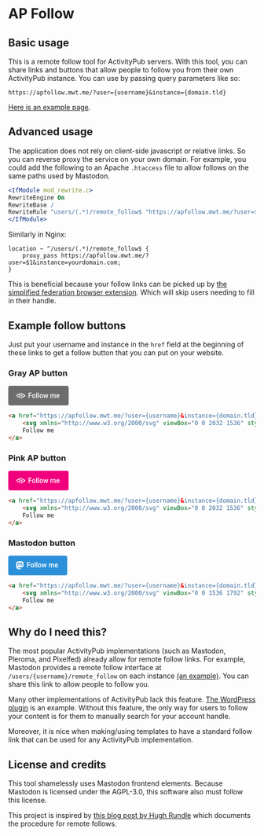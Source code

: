 # AP Follow

## Basic usage

This is a remote follow tool for ActivityPub servers. With this tool, you can share links and buttons that allow people to follow you from their own ActivityPub instance. You can use by passing query parameters like so:

`https://apfollow.mwt.me/?user={username}&instance={domain.tld}`

[Here is an example page](https://apfollow.mwt.me/?user=mwt&instance=mathstodon.xyz).


## Advanced usage

The application does not rely on client-side javascript or relative links. So you can reverse proxy the service on your own domain. For example, you could add the following to an Apache `.htaccess` file to allow follows on the same paths used by Mastodon.

```apache
<IfModule mod_rewrite.c>
RewriteEngine On
RewriteBase /
RewriteRule ^users/(.*)/remote_follow$ "https://apfollow.mwt.me/?user=$1&instance=yourdomain.com" [P,L]
</IfModule>
```
Similarly in Nginx:
```nginx
location ~ ^/users/(.*)/remote_follow$ {
    proxy_pass https://apfollow.mwt.me/?user=$1&instance=yourdomain.com;
}
```

This is beneficial because your follow links can be picked up by [the simplified federation browser extension](https://github.com/rugk/mastodon-simplified-federation/). Which will skip users needing to fill in their handle. 

## Example follow buttons

Just put your username and instance in the `href` field at the beginning of these links to get a follow button that you can put on your website.


### Gray AP button

<p><a href="https://apfollow.mwt.me/?user=mwt&instance=mathstodon.xyz" style="display:inline-block;color:#fff;text-decoration:none;font-size:14px;line-height:32px;font-weight:500;background:#6d6d6d;border-radius:4px;padding:4px 18px 4px 16px;font-family:Roboto,sans-serif"><svg xmlns="http://www.w3.org/2000/svg" viewBox="0 0 2032 1536" style="margin-right:6px;vertical-align:text-top" height="14px"><path d="M923.767 256L0 789.321v213.321L738.999 576v853.321L923.767 1536zm184.768 0v213.321L1847.533 896l-738.998 426.642V1536l923.766-533.358v-213.32zm0 426.642v426.68L1478.034 896zM554.267 896l-369.536 213.321 369.536 213.321z" fill="#fff" fill-rule="evenodd"></path></svg>Follow me</a></p>

```html
<a href="https://apfollow.mwt.me/?user={username}&instance={domain.tld}" style="display:inline-block;color:#fff;text-decoration:none;font-size:14px;line-height:32px;font-weight:500;background:#6d6d6d;border-radius:4px;padding:4px 18px 4px 16px;font-family:Roboto,sans-serif">
    <svg xmlns="http://www.w3.org/2000/svg" viewBox="0 0 2032 1536" style="margin-right:6px;vertical-align:text-top" height="14px"><path d="M923.767 256L0 789.321v213.321L738.999 576v853.321L923.767 1536zm184.768 0v213.321L1847.533 896l-738.998 426.642V1536l923.766-533.358v-213.32zm0 426.642v426.68L1478.034 896zM554.267 896l-369.536 213.321 369.536 213.321z" fill="#fff" fill-rule="evenodd"></path></svg>
    Follow me
</a>
```


### Pink AP button

<p><a href="https://apfollow.mwt.me/?user=mwt&instance=mathstodon.xyz" style="display:inline-block;color:#fff;text-decoration:none;font-size:14px;line-height:32px;font-weight:500;background:#f1007e;border-radius:4px;padding:4px 18px 4px 16px;font-family:Roboto,sans-serif"><svg xmlns="http://www.w3.org/2000/svg" viewBox="0 0 2032 1536" style="margin-right:6px;vertical-align:text-top" height="14px"><path d="M923.767 256L0 789.321v213.321L738.999 576v853.321L923.767 1536zm184.768 0v213.321L1847.533 896l-738.998 426.642V1536l923.766-533.358v-213.32zm0 426.642v426.68L1478.034 896zM554.267 896l-369.536 213.321 369.536 213.321z" fill="#fff" fill-rule="evenodd"></path></svg>Follow me</a></p>

```html
<a href="https://apfollow.mwt.me/?user={username}&instance={domain.tld}" style="display:inline-block;color:#fff;text-decoration:none;font-size:14px;line-height:32px;font-weight:500;background:#f1007e;border-radius:4px;padding:4px 18px 4px 16px;font-family:Roboto,sans-serif">
    <svg xmlns="http://www.w3.org/2000/svg" viewBox="0 0 2032 1536" style="margin-right:6px;vertical-align:text-top" height="14px"><path d="M923.767 256L0 789.321v213.321L738.999 576v853.321L923.767 1536zm184.768 0v213.321L1847.533 896l-738.998 426.642V1536l923.766-533.358v-213.32zm0 426.642v426.68L1478.034 896zM554.267 896l-369.536 213.321 369.536 213.321z" fill="#fff" fill-rule="evenodd"></path></svg>
    Follow me
</a>
```


### Mastodon button

<p><a href="https://apfollow.mwt.me/?user=mwt&instance=mathstodon.xyz" style="display:inline-block;color:#fff;text-decoration:none;font-size:14px;line-height:32px;font-weight:500;background:#2b90d9;border-radius:4px;padding:0 18px 0 16px;font-family:Roboto,sans-serif"><svg xmlns="http://www.w3.org/2000/svg" viewBox="0 0 1536 1792" style="margin-right:6px;vertical-align:middle;padding:10px 0 12px 0" height="18px"> <path d="M1503.302 1111.386c-22.579 116.159-202.224 243.284-408.55 267.921-107.588 12.837-213.519 24.636-326.476 19.455-184.728-8.463-330.494-44.092-330.494-44.092 0 17.983 1.11 35.106 3.328 51.12 24.015 182.308 180.772 193.228 329.261 198.32 149.872 5.127 283.321-36.951 283.321-36.951l6.157 135.491s-104.827 56.293-291.574 66.646c-102.974 5.66-230.836-2.59-379.759-42.009C65.529 1641.797 10.219 1297.502 1.482 948.17-1.11 844.449.485 746.646.49 664.847.5 307.631 234.539 202.924 234.539 202.924c118.011-54.199 320.512-76.99 531.033-78.71h5.173c210.52 1.721 413.152 24.511 531.157 78.71 0 0 234.04 104.706 234.04 461.923 0 0 2.935 263.556-32.64 446.539zm-243.429-418.827c0-88.4-21.711-159.35-67.71-210.618-46.63-51.972-107.687-78.613-183.47-78.613-87.699 0-154.104 33.703-198.002 101.121L768 576l-42.683-71.55c-43.907-67.42-110.313-101.124-198.003-101.124-75.792 0-136.849 26.642-183.47 78.614-45.21 51.973-67.718 122.219-67.718 210.618v432.53h171.359V705.273c0-88.498 37.234-133.415 111.713-133.415 82.35 0 123.63 53.283 123.63 158.646v229.788h170.35V730.505c0-105.363 41.272-158.646 123.62-158.646 74.478 0 111.715 44.917 111.715 133.415v419.816h171.358V692.56z" fill="#fff"></path></svg>Follow me</a></p>

```html
<a href="https://apfollow.mwt.me/?user={username}&instance={domain.tld}" style="display:inline-block;color:#fff;text-decoration:none;font-size:14px;line-height:32px;font-weight:500;background:#2b90d9;border-radius:4px;padding:0 18px 0 16px;font-family:Roboto,sans-serif">
    <svg xmlns="http://www.w3.org/2000/svg" viewBox="0 0 1536 1792" style="margin-right:6px;vertical-align:middle;padding:10px 0 12px 0" height="18px"> <path d="M1503.302 1111.386c-22.579 116.159-202.224 243.284-408.55 267.921-107.588 12.837-213.519 24.636-326.476 19.455-184.728-8.463-330.494-44.092-330.494-44.092 0 17.983 1.11 35.106 3.328 51.12 24.015 182.308 180.772 193.228 329.261 198.32 149.872 5.127 283.321-36.951 283.321-36.951l6.157 135.491s-104.827 56.293-291.574 66.646c-102.974 5.66-230.836-2.59-379.759-42.009C65.529 1641.797 10.219 1297.502 1.482 948.17-1.11 844.449.485 746.646.49 664.847.5 307.631 234.539 202.924 234.539 202.924c118.011-54.199 320.512-76.99 531.033-78.71h5.173c210.52 1.721 413.152 24.511 531.157 78.71 0 0 234.04 104.706 234.04 461.923 0 0 2.935 263.556-32.64 446.539zm-243.429-418.827c0-88.4-21.711-159.35-67.71-210.618-46.63-51.972-107.687-78.613-183.47-78.613-87.699 0-154.104 33.703-198.002 101.121L768 576l-42.683-71.55c-43.907-67.42-110.313-101.124-198.003-101.124-75.792 0-136.849 26.642-183.47 78.614-45.21 51.973-67.718 122.219-67.718 210.618v432.53h171.359V705.273c0-88.498 37.234-133.415 111.713-133.415 82.35 0 123.63 53.283 123.63 158.646v229.788h170.35V730.505c0-105.363 41.272-158.646 123.62-158.646 74.478 0 111.715 44.917 111.715 133.415v419.816h171.358V692.56z" fill="#fff"></path></svg>
    Follow me
</a>
```


## Why do I need this?

The most popular ActivityPub implementations (such as Mastodon, Pleroma, and Pixelfed) already allow for remote follow links. For example, Mastodon provides a remote follow interface at `/users/{username}/remote_follow` on each instance [(an example)](https://mathstodon.xyz/users/mwt/remote_follow). You can share this link to allow people to follow you.

Many other implementations of ActivityPub lack this feature. [The WordPress plugin](https://github.com/pfefferle/wordpress-activitypub) is an example. Without this feature, the only way for users to follow your content is for them to manually search for your account handle.

Moreover, it is nice when making/using templates to have a standard follow link that can be used for any ActivityPub implementation.


## License and credits

This tool shamelessly uses Mastodon frontend elements. Because Mastodon is licensed under the AGPL-3.0, this software also must follow this license.

This project is inspired by [this blog post by Hugh Rundle](https://www.hughrundle.net/how-to-implement-remote-following-for-your-activitypub-project/) which documents the procedure for remote follows.
